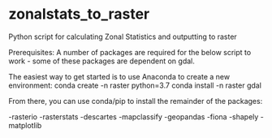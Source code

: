 # zonalstats_to_raster
Python script for calculating Zonal Statistics and outputting to raster

Prerequisites:
A number of packages are required for the below script to work - some of these packages are dependent on gdal.

The easiest way to get started is to use Anaconda to create a new environment:
  conda create -n raster python=3.7
  conda install -n raster gdal

From there, you can use conda/pip to install the remainder of the packages:

-rasterio
-rasterstats
-descartes
-mapclassify
-geopandas
-fiona
-shapely
-matplotlib
